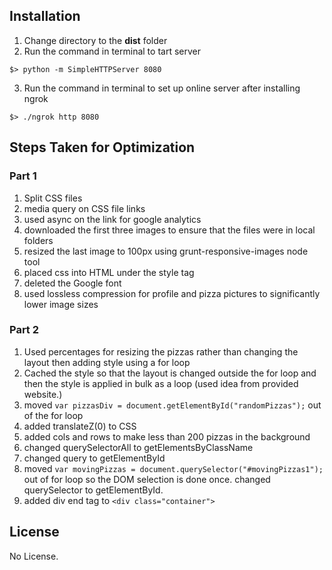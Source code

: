 ## Installation

1. Change directory to the <strong>dist</strong> folder
2. Run the command in terminal to tart server
```
$> python -m SimpleHTTPServer 8080
```
3. Run the command in terminal to set up online server after installing ngrok
```
$> ./ngrok http 8080
```

## Steps Taken for Optimization
### Part 1
1. Split CSS files
2. media query on CSS file links
3. used async on the link for google analytics
4. downloaded the first three images to ensure that the files were in local folders
5. resized the last image to 100px using grunt-responsive-images node tool
6. placed css into HTML under the style tag
7. deleted the Google font
8. used lossless compression for profile and pizza pictures to significantly lower image sizes

### Part 2

1. Used percentages for resizing the pizzas rather than changing the layout then adding style using a for loop
2. Cached the style so that the layout is changed outside the for loop and then the style is applied in bulk as a loop (used idea from provided website.)
3. moved ```var pizzasDiv = document.getElementById("randomPizzas");``` out of the for loop
4. added translateZ(0) to CSS
5. added cols and rows to make less than 200 pizzas in the background
6. changed querySelectorAll to getElementsByClassName
7. changed query to getElementById
8. moved ```var movingPizzas = document.querySelector("#movingPizzas1");``` out of for loop so the DOM selection is done once.  changed querySelector to getElementById.
9. added div end tag to ```<div class="container">```

## License
No License.

